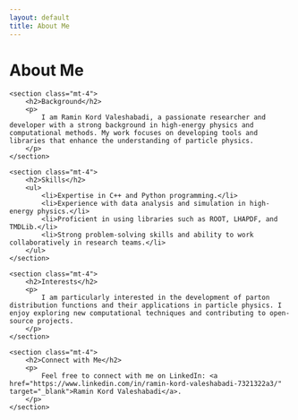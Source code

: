 ```yaml
---
layout: default
title: About Me
---
```


<div class="container mt-5">
    <h1 class="display-4 text-center">About Me</h1>

    <section class="mt-4">
        <h2>Background</h2>
        <p>
            I am Ramin Kord Valeshabadi, a passionate researcher and developer with a strong background in high-energy physics and computational methods. My work focuses on developing tools and libraries that enhance the understanding of particle physics.
        </p>
    </section>

    <section class="mt-4">
        <h2>Skills</h2>
        <ul>
            <li>Expertise in C++ and Python programming.</li>
            <li>Experience with data analysis and simulation in high-energy physics.</li>
            <li>Proficient in using libraries such as ROOT, LHAPDF, and TMDLib.</li>
            <li>Strong problem-solving skills and ability to work collaboratively in research teams.</li>
        </ul>
    </section>

    <section class="mt-4">
        <h2>Interests</h2>
        <p>
            I am particularly interested in the development of parton distribution functions and their applications in particle physics. I enjoy exploring new computational techniques and contributing to open-source projects.
        </p>
    </section>

    <section class="mt-4">
        <h2>Connect with Me</h2>
        <p>
            Feel free to connect with me on LinkedIn: <a href="https://www.linkedin.com/in/ramin-kord-valeshabadi-7321322a3/" target="_blank">Ramin Kord Valeshabadi</a>.
        </p>
    </section>
</div>
